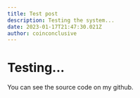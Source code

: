```yaml
---
title: Test post
description: Testing the system...
date: 2023-01-17T21:47:30.021Z
author: coinconclusive
---
```


# Testing...

You can see the source code on my github.
